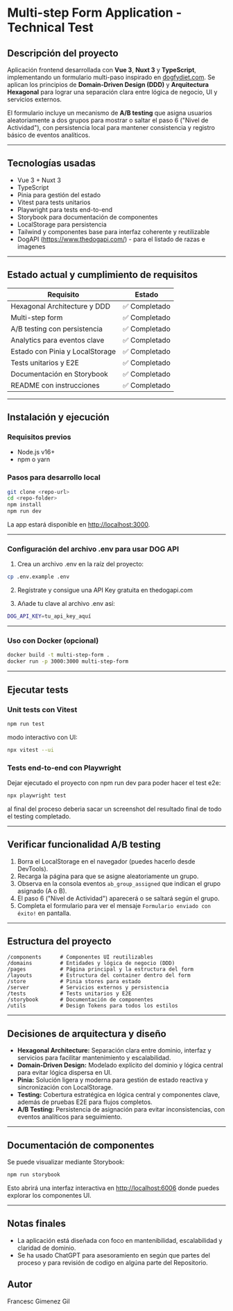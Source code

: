 # Multi-step Form Application - Technical Test

## Descripción del proyecto

Aplicación frontend desarrollada con **Vue 3**, **Nuxt 3** y **TypeScript**, implementando un formulario multi-paso inspirado en [dogfydiet.com](https://dogfydiet.com). Se aplican los principios de **Domain-Driven Design (DDD)** y **Arquitectura Hexagonal** para lograr una separación clara entre lógica de negocio, UI y servicios externos.

El formulario incluye un mecanismo de **A/B testing** que asigna usuarios aleatoriamente a dos grupos para mostrar o saltar el paso 6 ("Nivel de Actividad"), con persistencia local para mantener consistencia y registro básico de eventos analíticos.

---

## Tecnologías usadas

- Vue 3 + Nuxt 3
- TypeScript
- Pinia para gestión del estado
- Vitest para tests unitarios
- Playwright para tests end-to-end
- Storybook para documentación de componentes
- LocalStorage para persistencia
- Tailwind y componentes base para interfaz coherente y reutilizable
- DogAPI (https://www.thedogapi.com/) - para el listado de razas e imagenes

---

## Estado actual y cumplimiento de requisitos

| Requisito                       | Estado        |
| ------------------------------- | ------------- |
| Hexagonal Architecture y DDD    | ✅ Completado |
| Multi-step form                 | ✅ Completado |
| A/B testing con persistencia    | ✅ Completado |
| Analytics para eventos clave    | ✅ Completado |
| Estado con Pinia y LocalStorage | ✅ Completado |
| Tests unitarios y E2E           | ✅ Completado |
| Documentación en Storybook      | ✅ Completado |
| README con instrucciones        | ✅ Completado |

---

## Instalación y ejecución

### Requisitos previos

- Node.js v16+
- npm o yarn

### Pasos para desarrollo local

```bash
git clone <repo-url>
cd <repo-folder>
npm install
npm run dev
```

La app estará disponible en [http://localhost:3000](http://localhost:3000).

---

### Configuración del archivo .env para usar DOG API

1. Crea un archivo .env en la raíz del proyecto:

```bash
cp .env.example .env
```

2. Regístrate y consigue una API Key gratuita en thedogapi.com

3. Añade tu clave al archivo .env así:

```bash
DOG_API_KEY=tu_api_key_aquí
```

---

### Uso con Docker (opcional)

```bash
docker build -t multi-step-form .
docker run -p 3000:3000 multi-step-form
```

---

## Ejecutar tests

### Unit tests con Vitest

```bash
npm run test
```

modo interactivo con UI:

```bash
npx vitest --ui
```

### Tests end-to-end con Playwright

Dejar ejecutado el proyecto con npm run dev para poder hacer el test e2e:

```bash
npx playwright test
```

al final del proceso deberia sacar un screenshot del resultado final de todo el testing completado.

---

## Verificar funcionalidad A/B testing

1. Borra el LocalStorage en el navegador (puedes hacerlo desde DevTools).
2. Recarga la página para que se asigne aleatoriamente un grupo.
3. Observa en la consola eventos `ab_group_assigned` que indican el grupo asignado (A o B).
4. El paso 6 ("Nivel de Actividad") aparecerá o se saltará según el grupo.
5. Completa el formulario para ver el mensaje `Formulario enviado con éxito!` en pantalla.

---

## Estructura del proyecto

```
/components      # Componentes UI reutilizables
/domains         # Entidades y lógica de negocio (DDD)
/pages           # Página principal y la estructura del form
/layouts         # Estructura del container dentro del form
/store           # Pinia stores para estado
/server          # Servicios externos y persistencia
/tests           # Tests unitarios y E2E
/storybook       # Documentación de componentes
/utils           # Design Tokens para todos los estilos
```

---

## Decisiones de arquitectura y diseño

- **Hexagonal Architecture:** Separación clara entre dominio, interfaz y servicios para facilitar mantenimiento y escalabilidad.
- **Domain-Driven Design:** Modelado explícito del dominio y lógica central para evitar lógica dispersa en UI.
- **Pinia:** Solución ligera y moderna para gestión de estado reactiva y sincronización con LocalStorage.
- **Testing:** Cobertura estratégica en lógica central y componentes clave, además de pruebas E2E para flujos completos.
- **A/B Testing:** Persistencia de asignación para evitar inconsistencias, con eventos analíticos para seguimiento.

---

## Documentación de componentes

Se puede visualizar mediante Storybook:

```bash
npm run storybook
```

Esto abrirá una interfaz interactiva en [http://localhost:6006](http://localhost:6006) donde puedes explorar los componentes UI.

---

## Notas finales

- La aplicación está diseñada con foco en mantenibilidad, escalabilidad y claridad de dominio.
- Se ha usado ChatGPT para asesoramiento en según que partes del proceso y para revisión de codigo en algúna parte del Repositorio.

## Autor

Francesc Gimenez Gil
